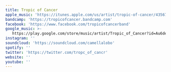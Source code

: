 ```yaml
---
title: Tropic of Cancer
apple_music: 'https://itunes.apple.com/us/artist/tropic-of-cancer/435675869'
bandcamp: 'https://tropicofcancer.bandcamp.com'
facebook: 'https://www.facebook.com/tropicofcancerband'
google_music: >-
   https://play.google.com/store/music/artist/Tropic_of_Cancer?id=Au6deqykg42ny44wusmqfqmlrii
instagram: ''
soundcloud: 'https://soundcloud.com/camellalobo'
spotify: ''
twitter: 'https://twitter.com/tropc_of_cancr'
website: ''
youtube: ''
---
```

